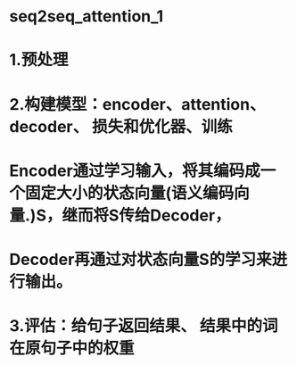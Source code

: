 # seq2seq_attention_1

# 1.预处理
# 2.构建模型：encoder、attention、decoder、 损失和优化器、训练
# Encoder通过学习输入，将其编码成一个固定大小的状态向量(语义编码向量.)S，继而将S传给Decoder，
# Decoder再通过对状态向量S的学习来进行输出。
# 3.评估：给句子返回结果、 结果中的词在原句子中的权重
